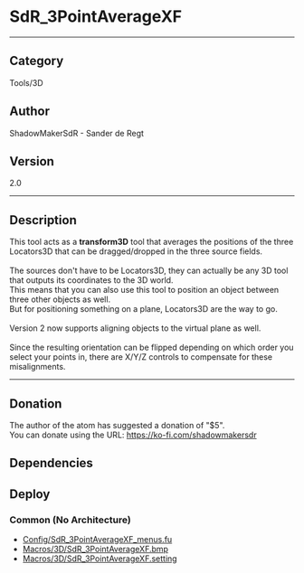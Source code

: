 # SdR_3PointAverageXF
___

## Category
Tools/3D

## Author
ShadowMakerSdR - Sander de Regt

## Version
2.0

___

## Description
This tool acts as a <strong>transform3D</strong> tool that averages the positions of the three Locators3D that can be dragged/dropped in the three source fields.<br> <br>
The sources don't have to be Locators3D, they can actually be any 3D tool that outputs its coordinates to the 3D world.<br>
This means that you can also use this tool to position an object between three other objects as well. <br>
But for positioning something on a plane, Locators3D are the way to go.<br><br> 
Version 2 now supports aligning objects to the virtual plane as well. <br><br>
Since the resulting orientation can be flipped depending on which order you select your points in, there are X/Y/Z controls to compensate for these misalignments.

___

## Donation
The author of the atom has suggested a donation of "$5".  
You can donate using the URL: <a href="https://ko-fi.com/shadowmakersdr">https://ko-fi.com/shadowmakersdr</a>
## Dependencies

## Deploy

### Common (No Architecture)

<ul>
<li><a href="https://gitlab.com/WeSuckLess/Reactor/-/blob/master/Atoms/com.ShadowMakerSdR.SdR_3PointAverageXF/Config/SdR_3PointAverageXF_menus.fu?ref_type=heads">Config/SdR_3PointAverageXF_menus.fu</a></li>
<li><a href="https://gitlab.com/WeSuckLess/Reactor/-/blob/master/Atoms/com.ShadowMakerSdR.SdR_3PointAverageXF/Macros/3D/SdR_3PointAverageXF.bmp?ref_type=heads">Macros/3D/SdR_3PointAverageXF.bmp</a></li>
<li><a href="https://gitlab.com/WeSuckLess/Reactor/-/blob/master/Atoms/com.ShadowMakerSdR.SdR_3PointAverageXF/Macros/3D/SdR_3PointAverageXF.setting?ref_type=heads">Macros/3D/SdR_3PointAverageXF.setting</a></li>
</ul>
